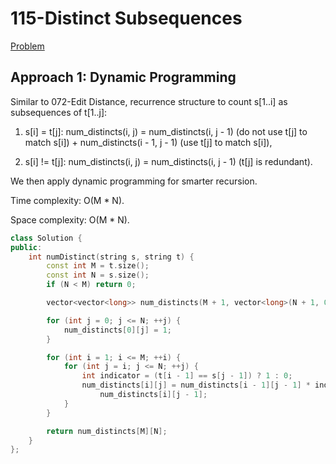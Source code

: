 # 115-Distinct Subsequences 

[Problem](https://leetcode.com/problems/distinct-subsequences/)

## Approach 1: Dynamic Programming

Similar to 072-Edit Distance, recurrence structure to count s[1..i] as subsequences of t[1..j]:

1. s[i] = t[j]: num_distincts(i, j) = num_distincts(i, j - 1) (do not use t[j] to match s[i]) + num_distincts(i - 1, j - 1) (use t[j] to match s[i]),

2. s[i] != t[j]: num_distincts(i, j) = num_distincts(i, j - 1) (t[j] is redundant).

We then apply dynamic programming for smarter recursion.

Time complexity: O(M * N).

Space complexity: O(M * N).

```c++
class Solution {
public:
    int numDistinct(string s, string t) {
        const int M = t.size();
        const int N = s.size();
        if (N < M) return 0;

        vector<vector<long>> num_distincts(M + 1, vector<long>(N + 1, 0));

        for (int j = 0; j <= N; ++j) {
            num_distincts[0][j] = 1;
        }

        for (int i = 1; i <= M; ++i) {
            for (int j = i; j <= N; ++j) {
                int indicator = (t[i - 1] == s[j - 1]) ? 1 : 0;
                num_distincts[i][j] = num_distincts[i - 1][j - 1] * indicator + 
                    num_distincts[i][j - 1];
            }
        }

        return num_distincts[M][N];
    }
};
```
